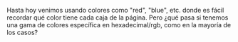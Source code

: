 Hasta hoy venimos usando colores como "red", "blue", etc. donde es fácil recordar qué color tiene cada caja de la página. Pero ¿qué pasa si tenemos una gama de colores específica en hexadecimal/rgb, como en la mayoría de los casos?  